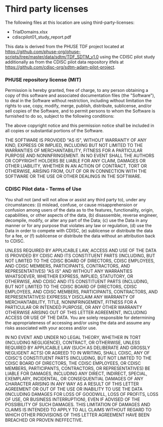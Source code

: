 # Third party licenses

The following files at this location are using third-party-licenses:

- TrialDomains.xlsx
- cdiscpilot01_study_report.pdf

This data is derived from the PHUSE TDF project located at https://github.com/phuse-org/phuse-scripts/tree/master/data/sdtm/TDF_SDTM_v1.0 using the CDISC pilot study additionally as from the CDISC pilot data repository itfels at https://github.com/cdisc-org/sdtm-adam-pilot-project.

### PHUSE repository license (MIT)

Permission is hereby granted, free of charge, to any person obtaining a copy of this software and associated documentation files (the "Software"), to deal in the Software without restriction, including without limitation the rights to use, copy, modify, merge, publish, distribute, sublicense, and/or sell copies of the Software, and to permit persons to whom the Software is furnished to do so, subject to the following conditions:

The above copyright notice and this permission notice shall be included in all copies or substantial portions of the Software.

THE SOFTWARE IS PROVIDED "AS IS", WITHOUT WARRANTY OF ANY KIND, EXPRESS OR IMPLIED, INCLUDING BUT NOT LIMITED TO THE WARRANTIES OF MERCHANTABILITY, FITNESS FOR A PARTICULAR PURPOSE AND NONINFRINGEMENT. IN NO EVENT SHALL THE AUTHORS OR COPYRIGHT HOLDERS BE LIABLE FOR ANY CLAIM, DAMAGES OR OTHER LIABILITY, WHETHER IN AN ACTION OF CONTRACT, TORT OR OTHERWISE, ARISING FROM, OUT OF OR IN CONNECTION WITH THE SOFTWARE OR THE USE OR OTHER DEALINGS IN THE SOFTWARE.

### CDISC Pilot data - Terms of Use

You shall not (and will not allow or assist any third party to), under any circumstances: (i) mislead, confuse, or cause misapprehension or confusion among users of the data as to the features, functionality, origin, capabilities, or other aspects of the data, (b) disassemble, reverse engineer, decompile, modify, or alter any part of the Data; (c) use the Data in any manner or for any purpose that violates any law or regulation, (d) use the Data in order to compete with CDISC, (e) sublicense or distribute the data for a fee, or (f) sublicense or distribute the data without an attribution back to CDISC.

UNLESS REQUIRED BY APPLICABLE LAW, ACCESS AND USE OF THE DATA IS PROVIDED BY CDISC AND ITS CONSTITUENT PARTS (INCLUDING, BUT NOT LIMITED TO THE CDISC BOARD OF DIRECTORS, CDISC EMPLOYEES, AND CDISC MEMBERS, PARTICIPANTS, CONTRACTORS, AND REPRESENTATIVES) "AS IS" AND WITHOUT ANY WARRANTIES WHATSOEVER, WHETHER EXPRESS, IMPLIED, STATUTORY, OR OTHERWISE, AND CDISC AND ITS CONSTITUENT PARTS (INCLUDING, BUT NOT LIMITED TO THE CDISC BOARD OF DIRECTORS, CDISC EMPLOYEES, AND CDISC MEMBERS, PARTICIPANTS, CONTRACTORS, AND REPRESENTATIVES) EXPRESSLY DISCLAIM ANY WARRANTY OF MERCHANTABILITY, TITLE, NONINFRINGEMENT, FITNESS FOR A PARTICULAR OR INTENDED PURPOSE, OR ANY OTHER WARRANTY OTHERWISE ARISING OUT OF THIS LETTER AGREEMENT, INCLUDING ACCESS OR USE OF THE DATA. You are solely responsible for determining the appropriateness of accessing and/or using the data and assume any risks associated with your access and/or use.

IN NO EVENT AND UNDER NO LEGAL THEORY, WHETHER IN TORT (INCLUDING NEGLIGENCE), CONTRACT, OR OTHERWISE, UNLESS REQUIRED BY APPLICABLE LAW (SUCH AS DELIBERATE AND GROSSLY NEGLIGENT ACTS) OR AGREED TO IN WRITING, SHALL CDISC, ANY OF CDISC’S CONSTITUENT PARTS (INCLUDING, BUT NOT LIMITED TO THE CDISC BOARD OF DIRECTORS, THE CDISC EMPLOYEES, OR CDISC MEMBERS, PARTICIPANTS, CONTRACTORS, OR REPRESENTATIVES) BE LIABLE FOR DAMAGES, INCLUDING ANY DIRECT, INDIRECT, SPECIAL, EXEMPLARY, INCIDENTAL, OR CONSEQUENTIAL DAMAGES OF ANY CHARACTER ARISING IN ANY WAY AS A RESULT OF THIS LETTER AGREEMENT OR OUT OF THE USE OR INABILITY TO USE THE DATA (INCLUDING DAMAGES FOR LOSS OF GOODWILL, LOSS OF PROFITS, LOSS OF USE, OR BUSINESS INTERRUPTION), EVEN IF ADVISED OF THE POSSIBILITY OF SUCH DAMAGES. THIS LIMITATION OF DAMAGES AND CLAIMS IS INTENDED TO APPLY TO ALL CLAIMS WITHOUT REGARD TO WHICH OTHER PROVISIONS OF THIS LETTER AGREEMENT HAVE BEEN BREACHED OR PROVEN INEFFECTIVE.
